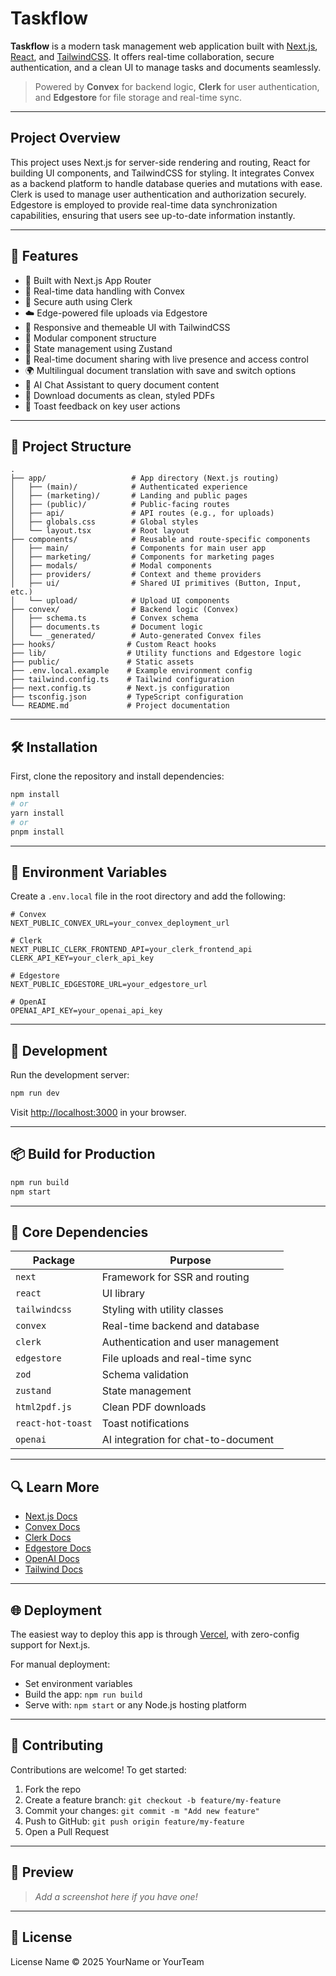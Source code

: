 # Taskflow

**Taskflow** is a modern task management web application built with [Next.js](https://nextjs.org), [React](https://reactjs.org), and [TailwindCSS](https://tailwindcss.com). It offers real-time collaboration, secure authentication, and a clean UI to manage tasks and documents seamlessly.

> Powered by **Convex** for backend logic, **Clerk** for user authentication, and **Edgestore** for file storage and real-time sync.

---
## Project Overview

This project uses Next.js for server-side rendering and routing, React for building UI components, and TailwindCSS for styling. It integrates Convex as a backend platform to handle database queries and mutations with ease. Clerk is used to manage user authentication and authorization securely. Edgestore is employed to provide real-time data synchronization capabilities, ensuring that users see up-to-date information instantly.

---

## 🚀 Features

* 🧠 Built with Next.js App Router
* 💾 Real-time data handling with Convex
* 🔐 Secure auth using Clerk
* ☁️ Edge-powered file uploads via Edgestore
* 🎨 Responsive and themeable UI with TailwindCSS
* 🧱 Modular component structure
* 🧠 State management using Zustand
* 🔗 Real-time document sharing with live presence and access control
* 🌍 Multilingual document translation with save and switch options
* 🤖 AI Chat Assistant to query document content
* 📄 Download documents as clean, styled PDFs
* 🔔 Toast feedback on key user actions

---

## 📁 Project Structure

```
.
├── app/                   # App directory (Next.js routing)
│   ├── (main)/            # Authenticated experience
│   ├── (marketing)/       # Landing and public pages
│   ├── (public)/          # Public-facing routes
│   ├── api/               # API routes (e.g., for uploads)
│   ├── globals.css        # Global styles
│   └── layout.tsx         # Root layout
├── components/            # Reusable and route-specific components
│   ├── main/              # Components for main user app
│   ├── marketing/         # Components for marketing pages
│   ├── modals/            # Modal components
│   ├── providers/         # Context and theme providers
│   ├── ui/                # Shared UI primitives (Button, Input, etc.)
│   └── upload/            # Upload UI components
├── convex/                # Backend logic (Convex)
│   ├── schema.ts          # Convex schema
│   ├── documents.ts       # Document logic
│   └── _generated/        # Auto-generated Convex files
├── hooks/                # Custom React hooks
├── lib/                  # Utility functions and Edgestore logic
├── public/               # Static assets
├── .env.local.example    # Example environment config
├── tailwind.config.ts    # Tailwind configuration
├── next.config.ts        # Next.js configuration
├── tsconfig.json         # TypeScript configuration
└── README.md             # Project documentation
```

---

## 🛠️ Installation

First, clone the repository and install dependencies:

```bash
npm install
# or
yarn install
# or
pnpm install
```

---

## 🔑 Environment Variables

Create a `.env.local` file in the root directory and add the following:

```env
# Convex
NEXT_PUBLIC_CONVEX_URL=your_convex_deployment_url

# Clerk
NEXT_PUBLIC_CLERK_FRONTEND_API=your_clerk_frontend_api
CLERK_API_KEY=your_clerk_api_key

# Edgestore
NEXT_PUBLIC_EDGESTORE_URL=your_edgestore_url

# OpenAI
OPENAI_API_KEY=your_openai_api_key
```

---

## 🧪 Development

Run the development server:

```bash
npm run dev
```

Visit [http://localhost:3000](http://localhost:3000) in your browser.

---

## 📦 Build for Production

```bash
npm run build
npm start
```

---

## 🧱 Core Dependencies

| Package           | Purpose                                  |
| ---------------- | ---------------------------------------- |
| `next`           | Framework for SSR and routing            |
| `react`          | UI library                               |
| `tailwindcss`    | Styling with utility classes             |
| `convex`         | Real-time backend and database           |
| `clerk`          | Authentication and user management       |
| `edgestore`      | File uploads and real-time sync          |
| `zod`            | Schema validation                        |
| `zustand`        | State management                         |
| `html2pdf.js`    | Clean PDF downloads                      |
| `react-hot-toast`| Toast notifications                      |
| `openai`         | AI integration for chat-to-document      |

---

## 🔍 Learn More

* [Next.js Docs](https://nextjs.org/docs)
* [Convex Docs](https://docs.convex.dev)
* [Clerk Docs](https://docs.clerk.com)
* [Edgestore Docs](https://docs.edgestore.dev)
* [OpenAI Docs](https://platform.openai.com/docs)
* [Tailwind Docs](https://tailwindcss.com/docs)

---

## 🌐 Deployment

The easiest way to deploy this app is through [Vercel](https://vercel.com), with zero-config support for Next.js.

For manual deployment:

* Set environment variables
* Build the app: `npm run build`
* Serve with: `npm start` or any Node.js hosting platform

---

## 🤝 Contributing

Contributions are welcome! To get started:

1. Fork the repo
2. Create a feature branch: `git checkout -b feature/my-feature`
3. Commit your changes: `git commit -m "Add new feature"`
4. Push to GitHub: `git push origin feature/my-feature`
5. Open a Pull Request

---

## 📸 Preview

> *Add a screenshot here if you have one!*

---

## 📄 License

License Name © 2025 YourName or YourTeam